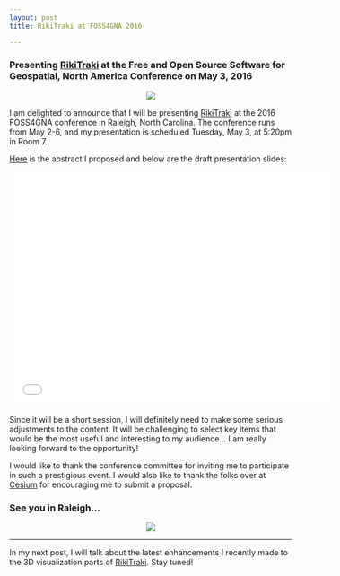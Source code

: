 ```yaml
---
layout: post
title: RikiTraki at FOSS4GNA 2016

---
```

### Presenting [RikiTraki](https://www.rikitraki.com) at the Free and Open Source Software for Geospatial, North America Conference on May 3, 2016

<p align="center">
  <a href="https://2016.foss4g-na.org/"><img src="{{site.baseurl}}/images/posts/2016-03-31/foss4gna.png"/></a>
</p>

I am delighted to announce that I will be presenting [RikiTraki](https://www.rikitraki.com) at the 2016 FOSS4GNA conference in Raleigh, North Carolina. The conference runs from May 2-6, and my presentation is scheduled Tuesday, May 3, at 5:20pm in Room 7.

[Here](https://2016.foss4g-na.org/session/visualizing-gps-tracks-rikitraki) is the abstract I proposed and below are the draft presentation slides: 

<p align="center">
	<iframe src="//slides.com/jimmyangel/foss4gna2016/embed?style=light" width="576" height="420"  	scrolling="no" frameborder="0" webkitallowfullscreen mozallowfullscreen allowfullscreen></iframe>
</p>

Since it will be a short session, I will definitely need to make some serious adjustments to the content. It will be challenging to select key items that would be the most useful and interesting to my audience... I am really looking forward to the opportunity!

I would like to thank the conference committee for inviting me to participate in such a prestigious event. I would also like to thank the folks over at [Cesium](http://cesiumjs.org/) for encouraging me to submit a proposal.

### See you in Raleigh...

<p align="center">
  <img src="{{site.baseurl}}/images/posts/2016-03-31/raleigh.gif"/>
</p>

---

In my next post, I will talk about the latest enhancements I recently made to the 3D visualization parts of [RikiTraki](https://www.rikitraki.com). Stay tuned!
 


